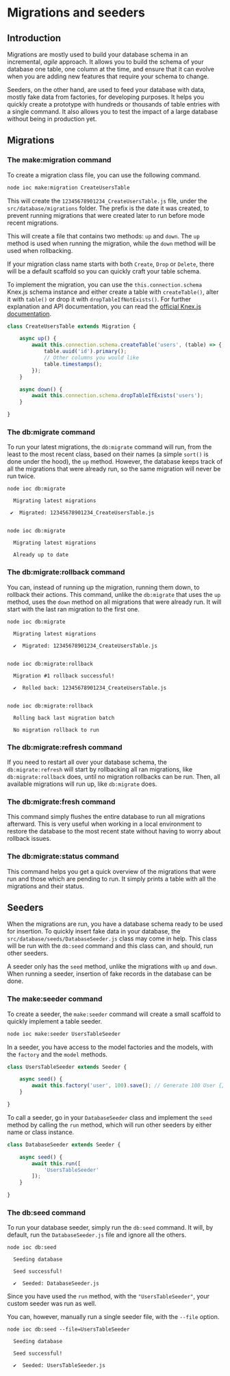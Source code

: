 # Migrations and seeders

## Introduction

Migrations are mostly used to build your database schema in an incremental, _agile_ approach.
It allows you to build the schema of your database one table, one column at the time, and ensure that it can evolve when you are adding new features that require your schema to change.

Seeders, on the other hand, are used to feed your database with data, mostly fake data from factories, for developing purposes.
It helps you quickly create a prototype with hundreds or thousands of table entries with a single command.
It also allows you to test the impact of a large database without being in production yet.



## Migrations

### The make:migration command

To create a migration class file, you can use the following command.

```bash
node ioc make:migration CreateUsersTable
```

This will create the `12345678901234_CreateUsersTable.js` file, under the `src/database/migrations` folder.
The prefix is the date it was created, to prevent running migrations that were created later to run before mode recent migrations.

This will create a file that contains two methods: `up` and `down`.
The `up` method is used when running the migration, while the `down` method will be used when rollbacking.

If your migration class name starts with both `Create`, `Drop` or `Delete`, there will be a default scaffold so you can quickly craft your table schema.

To implement the migration, you can use the `this.connection.schema` Knex.js schema instance and either create a table with `createTable()`, alter it with `table()` or drop it with `dropTableIfNotExists()`.
For further explanation and API documentation, you can read the [official Knex.js documentation](http://knexjs.org/#Schema).

```javascript
class CreateUsersTable extends Migration {

    async up() {
        await this.connection.schema.createTable('users', (table) => {
            table.uuid('id').primary();
            // Other columns you would like
            table.timestamps();
        });
    }

    async down() {
        await this.connection.schema.dropTableIfExists('users');
    }

}
```



### The db:migrate command

To run your latest migrations, the `db:migrate` command will run, from the least to the most recent class, based on their names (a simple `sort()` is done under the hood), the `up` method.
However, the database keeps track of all the migrations that were already run, so the same migration will never be run twice.

```
node ioc db:migrate

  Migrating latest migrations

 ✔  Migrated: 12345678901234_CreateUsersTable.js


node ioc db:migrate

  Migrating latest migrations

  Already up to date
```



### The db:migrate:rollback command

You can, instead of running up the migration, running them down, to rollback their actions.
This command, unlike the `db:migrate` that uses the `up` method, uses the `down` method on all migrations that were already run.
It will start with the last ran migration to the first one.

```
node ioc db:migrate

  Migrating latest migrations

  ✔  Migrated: 12345678901234_CreateUsersTable.js


node ioc db:migrate:rollback

  Migration #1 rollback successful!

  ✔  Rolled back: 12345678901234_CreateUsersTable.js


node ioc db:migrate:rollback

  Rolling back last migration batch

  No migration rollback to run
```



### The db:migrate:refresh command

If you need to restart all over your database schema, the `db:migrate:refresh` will start by rollbacking all ran migrations, like `db:migrate:rollback` does, until no migration rollbacks can be run.
Then, all available migrations will run up, like `db:migrate` does.



### The db:migrate:fresh command

This command simply flushes the entire database to run all migrations afterward.
This is very useful when working in a local environment to restore the database to the most recent state without having to worry about rollback issues.



### The db:migrate:status command

This command helps you get a quick overview of the migrations that were run and those which are pending to run.
It simply prints a table with all the migrations and their status.



## Seeders

When the migrations are run, you have a database schema ready to be used for insertion.
To quickly insert fake data in your database, the `src/database/seeds/DatabaseSeeder.js` class may come in help.
This class will be run with the `db:seed` command and this class can, and should, run other seeders.

A seeder only has the `seed` method, unlike the migrations with `up` and `down`.
When running a seeder, insertion of fake records in the database can be done.



### The make:seeder command

To create a seeder, the `make:seeder` command will create a small scaffold to quickly implement a table seeder.

```bash
node ioc make:seeder UsersTableSeeder
```

In a seeder, you have access to the model factories and the models, with the `factory` and the `model` methods.

```javascript
class UsersTableSeeder extends Seeder {

    async seed() {
        await this.factory('user', 100).save(); // Generate 100 User {} in a Collection {}, then save it in the database
    }

}
```

To call a seeder, go in your `DatabaseSeeder` class and implement the `seed` method by calling the `run` method, which will run other seeders by either name or class instance.

```javascript
class DatabaseSeeder extends Seeder {

    async seed() {
        await this.run([
            'UsersTableSeeder'
        ]);
    }

}
```



### The db:seed command

To run your database seeder, simply run the `db:seed` command.
It will, by default, run the `DatabaseSeeder.js` file and ignore all the others.

```
node ioc db:seed

  Seeding database

  Seed successful!

  ✔  Seeded: DatabaseSeeder.js
```

Since you have used the `run` method, with the `"UsersTableSeeder"`, your custom seeder was run as well.


You can, however, manually run a single seeder file, with the `--file` option.


```
node ioc db:seed --file=UsersTableSeeder

  Seeding database

  Seed successful!

  ✔  Seeded: UsersTableSeeder.js
```
